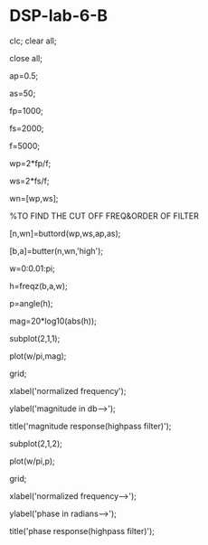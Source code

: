 # DSP-lab-6-B
clc;
clear all;

close all;

ap=0.5;

as=50;

fp=1000;

fs=2000;

f=5000;

wp=2*fp/f;

ws=2*fs/f;

wn=[wp,ws];

%TO FIND THE CUT OFF FREQ&ORDER OF FILTER

[n,wn]=buttord(wp,ws,ap,as);

[b,a]=butter(n,wn,'high');

w=0:0.01:pi;

h=freqz(b,a,w);

p=angle(h);

mag=20*log10(abs(h));

subplot(2,1,1);

plot(w/pi,mag);

grid;

xlabel('normalized frequency');

ylabel('magnitude in db-->');

title('magnitude response(highpass filter)');

subplot(2,1,2);

plot(w/pi,p);

grid;

xlabel('normalized frequency-->');

ylabel('phase in radians-->');

title('phase response(highpass filter)');
